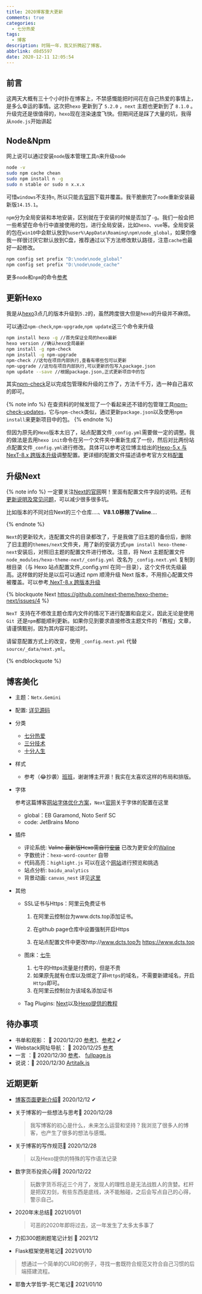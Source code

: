 ```yaml
---
title: 2020博客重大更新
comments: true
categories:
  - 七分热爱
tags:
  - 博客
description: 时隔一年，我又折腾起了博客。
abbrlink: d8d5597
date: 2020-12-11 12:05:54
---
```


## 前言

这两天大概有三十个小时扑在博客上，不禁感慨能把时间花在自己热爱的事情上，是多么幸运的事情。这次把`hexo` 更新到了 `5.2.0` ，`next` 主题也更新到了 `8.1.0` 。升级完还是很值得的，`hexo`现在渲染速度飞快。但期间还是踩了大量的坑，我得从`node.js`开始讲起

## Node&Npm

网上说可以通过安装`node`版本管理工具`n`来升级`node`

```bash
node -v
sudo npm cache chean
sudo npm install n -g
sudo n stable or sudo n x.x.x
```

可惜`windows`不支持`n`, 所以只能去[官网](https://nodejs.org/zh-cn/)下载并覆盖。我干脆删完了`node`重新安装最新版`14.15.1`。

`npm`分为全局安装和本地安装，区别就在于安装的时候是否加了`-g`。我们一般会把一些希望在命令行中直接使用的包，进行全局安装，比如`hexo`、`vue`等。全局安装的包在`win10`中会默认放到`%user%\AppData\Roaming\npm\node_global`，如果你像我一样很讨厌它默认放到C盘，推荐通过以下方法修改默认路径，注意`cache`也最好一起修改。

```bash
npm config set prefix "D:\node\node_global"
npm config set prefix "D:\node\node_cache"
```

更多`node`和`npm`的命令[参考](https://www.runoob.com/nodejs/nodejs-tutorial.html)

## 更新Hexo

我是从[hexo](https://hexo.io/zh-cn/docs/)3点几的版本升级到`5.2`的，虽然跨度很大但是`hexo`的升级并不麻烦。

可以通过`npm-check`,`npm-upgrade`,`npm update`这三个命令来升级

```bash
npm install hexo -g //首先保证全局的hexo最新
hexo version //确认hexo全局最新
npm install -g npm-check
npm install -g npm-upgrade
npm-check //这句在项目内部执行,查看有哪些包可以更新
npm-upgrade //这句在项目内部执行,可以更新的包写入package.json
npm update --save //根据package.json,正式更新项目中的包
```

其实[npm-check](https://www.npmjs.com/package/npm-check)足以完成包管理和升级的工作了，方法千千万，选一种自己喜欢的即可。

{% note info %} 
在查资料的时候发现了一个看起来还不错的包管理工具[npm-check-updates](https://www.npmjs.com/package/npm-check-updates)，它与`npm-check`类似，通过更新`package.json`以及使用`npm install`来更新项目中的包。
{% endnote %}

但因为原先的`Hexo`版本太旧了，站点配置文件`_config.yml`需要做一定的调整。我的做法是去用`hexo init`命令在另一个文件夹中重新生成了一份，然后对比两份站点配置文件`_config.yml`进行修改。具体可以参考这位博主给出的[Hexo-5.x 与 NexT-8.x 跨版本升级](https://www.imczw.com/post/tech/hexo5-next8-updated.html#调整配置)调整配置。更详细的配置文件描述请参考官方文档[配置](https://hexo.io/zh-cn/docs/configuration)



## 升级Next

{% note info %} 
一定要关注[Next的官网](https://theme-next.js.org/docs/)啊！里面有配置文件字段的说明。还有[更新说明及常见问题](https://github.com/next-theme/hexo-theme-next/issues/4)，可以减少很多很多坑。

比如版本的不同对应Next的三个仓库....、**V8.1.0移除了Valine**....

{% endnote %}

`Next`的更新较大，连配置文件的目录都改了，于是我做了旧主题的备份后，删除了旧主题的`themes/next`文件夹，用了新的安装方式`npm install hexo-theme-next`安装后，对照旧主题的配置文件进行修改。注意，将 Next 主题配置文件 `node_modules/hexo-theme-next/_config.yml `改名为 `_config.next.yml` 复制到根目录（与 Hexo 站点配置文件_config.yml 在同一目录），这个文件优先级最高。这样做的好处是以后可以通过 npm 顺滑升级 Next 版本，不用担心配置文件被覆盖。可以参考[ NexT-8.x 跨版本升级](https://www.imczw.com/post/tech/hexo5-next8-updated.html#NexT-8-x%E8%B7%A8%E7%89%88%E6%9C%AC%E5%8D%87%E7%BA%A7)


{% blockquote Next https://github.com/next-theme/hexo-theme-next/issues/4 %}

`NexT `支持在不修改主题仓库内文件的情况下进行配置和自定义，因此无论是使用 `Git `还是` npm `都能顺利更新。如果你见到要求直接修改主题文件的「教程」文章，请谨慎甄别，因为其内容可能过时。

请留意配置方式上的改变，使用 `_config.next.yml` 代替 `source/_data/next.yml`。

{% endblockquote %}

## 博客美化

+ 主题：`Netx.Gemini`

+ 配置: [详见源码](https://github.com/TD21forever/TD21forever.github.io/tree/source)

+ 分类

  + [七分热爱](/categories/三分技术/)
  + [三分技术](/categories/三分技术/)
  + [十分人生](/categories/十分人生/)

+ 样式

  + 参考（😂抄袭）[班班](https://blog.dlzhang.com/)，谢谢博主开源！我实在太喜欢这样的布局和排版。

+ 字体

  参考这篇博客[网站字体优化方案](https://guanqr.com/tech/website/web-font-guide/#)，`Next`[官网](https://theme-next.js.org/docs/theme-settings/miscellaneous.html)关于字体的配置在这里

  + global：EB Garamond,  Noto Serif SC
  + code:     JetBrains Mono

+ 插件

  + 评论系统:   ~~Valine 最新版Hexo需自行[安装](https://github.com/next-theme/hexo-next-valine)~~ 已改为更安全的[Waline ](https://waline.js.org/quick-start.html)
  + 字数统计：`hexo-word-counter` 自带
  + 代码高亮：`highlight.js` 可以在这个[网站](https://theme-next.js.org/highlight/)进行预览和挑选
  +  站点分析:  `baidu_analytics`
  + 背景动画:  `canvas_nest` 详见[这里](https://github.com/theme-next/theme-next-canvas-nest)

+ 其他

  + SSL证书与Https：阿里云免费证书

    1. 在阿里云控制台为www.dcts.top添加证书。

    2. 在github page仓库中设置强制开启Https

    3. 在站点配置文件中更改http://www.dcts.top为 https://www.dcts.top

  + 图床：[七牛](https://portal.qiniu.com/create)

    1. 七牛的Https流量是付费的，但是不贵
    2. 如果原先就有仓库以及绑定了非`Https`的域名，不需要新建域名，开启`Https`即可。
    3. 在阿里云控制台为该域名添加证书

  + Tag Plugins: [Next](https://theme-next.js.org/docs/tag-plugins/)以及[Hexo提供的教程](https://hexo.io/docs/tag-plugins)

## 待办事项

+  书单和观影： 📅 2020/12/20  [参考1](https://michael728.github.io/books/)、[参考2](https://blog.dlzhang.com/posts/51/) ✔
+ Webstack网址导航：  📅 2020/12/25  [参考](https://github.com/WebStackPage/WebStackPage.github.io)
+ 一言 ：📅 2020/12/30 [参考](https://leaferx.online/sentence/)、 [fullpage.js](https://alvarotrigo.com/fullPage/zh/#page2)
+ 说说：📅 2020/12/30 [Artitalk.js](https://cndrew.cn/2020/05/11/artitalk/)  

## 近期更新

+ [博客页面更新介绍](https://www.dcts.top/post/d8d5597/)📅 2020/12/12 ✔

+ 关于博客的一些想法与思考📅 2020/12/28

  > 我写博客的初心是什么，未来怎么运营和坚持？我浏览了很多人的博客，也产生了很多的想法与感慨。

+ 关于博客的写作规范📅 2020/12/28

  > 以及Hexo提供的特殊的写作语法记录

+ 数字货币投资心得📅 2020/12/22

  > 玩数字货币将近三个月了，发现人的理性总是无法战胜人的贪婪。杠杆是把双刃剑，有些东西是底线，决不能触碰，之后会写点自己的心得，警示自己。

+ 2020年末总结📅 2021/01/01

  > 可恶的2020年即将过去，这一年发生了太多太多事了

+ 力扣300题刷题笔记计划 📅 2021/12

+  Flask框架使用笔记📅 2021/01/10 

  > 想通过一个简单的CURD的例子，寻找一套既符合规范又符合自己习惯的后端搭建流程。

+ 耶鲁大学哲学-死亡笔记📅 2021/01/10 

